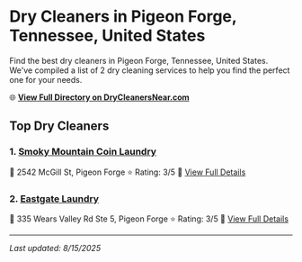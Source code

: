 # Dry Cleaners in Pigeon Forge, Tennessee, United States

Find the best dry cleaners in Pigeon Forge, Tennessee, United States. We've compiled a list of 2 dry cleaning services to help you find the perfect one for your needs.

🌐 **[View Full Directory on DryCleanersNear.com](https://drycleanersnear.com/city/US/Tennessee/Pigeon%20Forge)**

## Top Dry Cleaners

### 1. [Smoky Mountain Coin Laundry](https://drycleanersnear.com/dryCleaner/686492ad19eecc1ffc8c65f0/smoky-mountain-coin-laundry)
📍 2542 McGill St, Pigeon Forge
⭐ Rating: 3/5
🔗 [View Full Details](https://drycleanersnear.com/dryCleaner/686492ad19eecc1ffc8c65f0/smoky-mountain-coin-laundry)

### 2. [Eastgate Laundry](https://drycleanersnear.com/dryCleaner/686492ad19eecc1ffc8c6700/eastgate-laundry)
📍 335 Wears Valley Rd Ste 5, Pigeon Forge
⭐ Rating: 3/5
🔗 [View Full Details](https://drycleanersnear.com/dryCleaner/686492ad19eecc1ffc8c6700/eastgate-laundry)


---

*Last updated: 8/15/2025*
